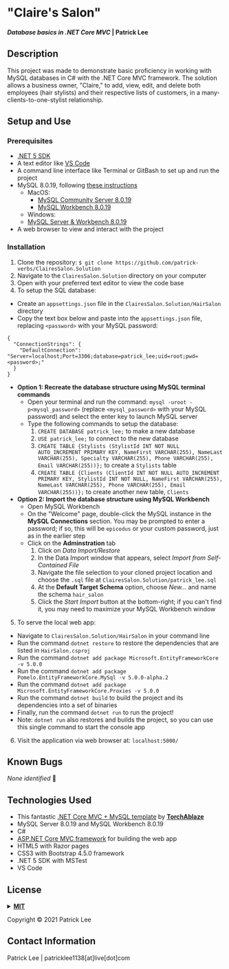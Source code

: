 # "Claire's Salon"

#### _Database basics in .NET Core MVC_ | Patrick Lee

## Description

This project was made to demonstrate basic proficiency in working with MySQL databases in C# with the .NET Core MVC framework. The solution allows a business owner, "Claire," to add, view, edit, and delete both employees (hair stylists) and their respective lists of customers, in a many-clients-to-one-stylist relationship.

## Setup and Use

### Prerequisites

- [.NET 5 SDK](https://dotnet.microsoft.com/download/dotnet/5.0)
- A text editor like [VS Code](https://code.visualstudio.com/)
- A command line interface like Terminal or GitBash to set up and run the project
- MySQL 8.0.19, following [these instructions](https://web.archive.org/web/20210521163651/https://www.learnhowtoprogram.com/c-and-net/getting-started-with-c/installing-and-configuring-mysql)
  - MacOS:
    - [MySQL Community Server 8.0.19](https://dev.mysql.com/downloads/file/?id=484914)
    - [MySQL Workbench 8.0.19](https://dev.mysql.com/downloads/file/?id=484391)
  - Windows:
  - [MySQL Server & Workbench 8.0.19](https://downloads.mysql.com/archives/get/p/25/file/mysql-installer-web-community-8.0.19.0.msi)
- A web browser to view and interact with the project

### Installation

1. Clone the repository: `$ git clone https://github.com/patrick-verbs/ClairesSalon.Solution`
2. Navigate to the `ClairesSalon.Solution` directory on your computer
3. Open with your preferred text editor to view the code base
4. To setup the SQL database:
  - Create an `appsettings.json` file in the `ClairesSalon.Solution/HairSalon` directory
  - Copy the text box below and paste into the `appsettings.json` file, replacing `<password>` with your MySQL password:
  ```
  {
    "ConnectionStrings": {
      "DefaultConnection": "Server=localhost;Port=3306;database=patrick_lee;uid=root;pwd=<password>;"
    }
  }
  ```
  - __Option 1: Recreate the database structure using MySQL terminal commands__
    - Open your terminal and run the command: `mysql -uroot -p<mysql_password>` (replace `<mysql_password>` with your MySQL password) and select the enter key to launch MySQL server
    - Type the following commands to setup the database:
      1. `CREATE DATABASE patrick_lee;` to make a new database
      2. `USE patrick_lee;` to connect to the new database
      3. `CREATE TABLE {Stylists (StylistId INT NOT NULL AUTO_INCREMENT PRIMARY KEY, NameFirst VARCHAR(255), NameLast VARCHAR(255), Specialty VARCHAR(255), Phone VARCHAR(255), Email VARCHAR(255))};` to create a `Stylists` table
      4. `CREATE TABLE {Clients (ClientId INT NOT NULL AUTO_INCREMENT PRIMARY KEY, StylistId INT NOT NULL, NameFirst VARCHAR(255), NameLast VARCHAR(255), Phone VARCHAR(255), Email VARCHAR(255))};` to create another new table, `Clients`
  - __Option 2: Import the database structure using MySQL Workbench__
    - Open MySQL Workbench
    - On the "Welcome" page, double-click the MySQL instance in the __MySQL Connections__ section. You may be prompted to enter a password; if so, this will be `epicodus` or your custom password, just as in the earlier step
    - Click on the __Adminstration__ tab
      1. Click on _Data Import/Restore_
      2. In the Data Import window that appears, select _Import from Self-Contained File_
      3. Navigate the file selection to your cloned project location and choose the `.sql` file at `ClairesSalon.Solution/patrick_lee.sql`
      4. At the __Default Target Schema__ option, choose _New..._ and name the schema `hair_salon`
      5. Click the _Start Import_ button at the bottom-right; if you can't find it, you may need to maximize your MySQL Workbench window

5. To serve the local web app:
  - Navigate to `ClairesSalon.Solution/HairSalon` in your command line
  - Run the command `dotnet restore` to restore the dependencies that are listed in `HairSalon.csproj`
  - Run the command `dotnet add package Microsoft.EntityFrameworkCore -v 5.0.0`
  - Run the command `dotnet add package Pomelo.EntityFrameworkCore.MySql -v 5.0.0-alpha.2`
  - Run the command `dotnet add package Microsoft.EntityFrameworkCore.Proxies -v 5.0.0`
  - Run the command `dotnet build` to build the project and its dependencies into a set of binaries
  - Finally, run the command `dotnet run` to run the project!
  - Note: `dotnet run` also restores and builds the project, so you can use this single command to start the console app
6. Visit the application via web browser at: `localhost:5000/`

## Known Bugs

_None identified_ :bug:

## Technologies Used

- This fantastic [.NET Core MVC + MySQL template](https://github.com/TorchAblaze/WeekThreeTemplate.Solution) by __[TorchAblaze](https://github.com/TorchAblaze)__
- MySQL Server 8.0.19 and MySQL Workbench 8.0.19
- C#
- [ASP.NET Core MVC framework](https://docs.microsoft.com/en-us/aspnet/core/mvc/overview?view=aspnetcore-5.0) for building the web app
- HTML5 with Razor pages
- CSS3 with Bootstrap 4.5.0 framework
- .NET 5 SDK with MSTest
- VS Code

## <a name="License"></a>License
<details>
<summary><a href="https://opensource.org/licenses/MIT"><strong>MIT</strong></a></summary>
<pre>
MIT License
Copyright (c) 2021 Patrick Lee


Permission is hereby granted, free of charge, to any person obtaining a copy
of this software and associated documentation files (the "Software"), to deal
in the Software without restriction, including without limitation the rights
to use, copy, modify, merge, publish, distribute, sublicense, and/or sell
copies of the Software, and to permit persons to whom the Software is
furnished to do so, subject to the following conditions:


The above copyright notice and this permission notice shall be included in all
copies or substantial portions of the Software.


THE SOFTWARE IS PROVIDED "AS IS", WITHOUT WARRANTY OF ANY KIND, EXPRESS OR
IMPLIED, INCLUDING BUT NOT LIMITED TO THE WARRANTIES OF MERCHANTABILITY,
FITNESS FOR A PARTICULAR PURPOSE AND NONINFRINGEMENT. IN NO EVENT SHALL THE
AUTHORS OR COPYRIGHT HOLDERS BE LIABLE FOR ANY CLAIM, DAMAGES OR OTHER
LIABILITY, WHETHER IN AN ACTION OF CONTRACT, TORT OR OTHERWISE, ARISING FROM,
OUT OF OR IN CONNECTION WITH THE SOFTWARE OR THE USE OR OTHER DEALINGS IN THE
SOFTWARE.
</pre>
</details>

Copyright © 2021 Patrick Lee
<br>

## Contact Information

Patrick Lee | patricklee1138[at]live[dot]com

